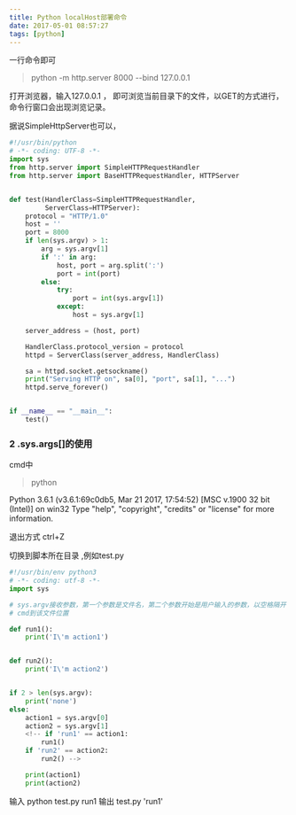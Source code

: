 ```yaml
---
title: Python localHost部署命令
date: 2017-05-01 08:57:27
tags: [python]
---
```


一行命令即可
>  python -m http.server 8000 --bind 127.0.0.1 

打开浏览器，输入127.0.0.1 ， 即可浏览当前目录下的文件，以GET的方式进行，命令行窗口会出现浏览记录。
<!--more-->

据说SimpleHttpServer也可以，
```python
#!/usr/bin/python
# -*- coding: UTF-8 -*-
import sys
from http.server import SimpleHTTPRequestHandler
from http.server import BaseHTTPRequestHandler, HTTPServer


def test(HandlerClass=SimpleHTTPRequestHandler,
         ServerClass=HTTPServer):
    protocol = "HTTP/1.0"
    host = ''
    port = 8000
    if len(sys.argv) > 1:
        arg = sys.argv[1]
        if ':' in arg:
            host, port = arg.split(':')
            port = int(port)
        else:
            try:
                port = int(sys.argv[1])
            except:
                host = sys.argv[1]

    server_address = (host, port)

    HandlerClass.protocol_version = protocol
    httpd = ServerClass(server_address, HandlerClass)

    sa = httpd.socket.getsockname()
    print("Serving HTTP on", sa[0], "port", sa[1], "...")
    httpd.serve_forever()


if __name__ == "__main__":
    test()
```


### 2 .sys.args[]的使用
cmd中
> python

Python 3.6.1 (v3.6.1:69c0db5, Mar 21 2017, 17:54:52) [MSC v.1900 32 bit (Intel)] on win32
Type "help", "copyright", "credits" or "license" for more information.
>>>

退出方式 ctrl+Z

切换到脚本所在目录 ,例如test.py

```python
#!/usr/bin/env python3
# -*- coding: utf-8 -*-
import sys

# sys.argv接收参数，第一个参数是文件名，第二个参数开始是用户输入的参数，以空格隔开
# cmd到该文件位置

def run1():
    print('I\'m action1')


def run2():
    print('I\'m action2')


if 2 > len(sys.argv):
    print('none')
else:
    action1 = sys.argv[0]
    action2 = sys.argv[1]
    <!-- if 'run1' == action1:
        run1()
    if 'run2' == action2:
        run2() -->

    print(action1)
    print(action2)    

```

输入 python test.py run1
输出 test.py 'run1'